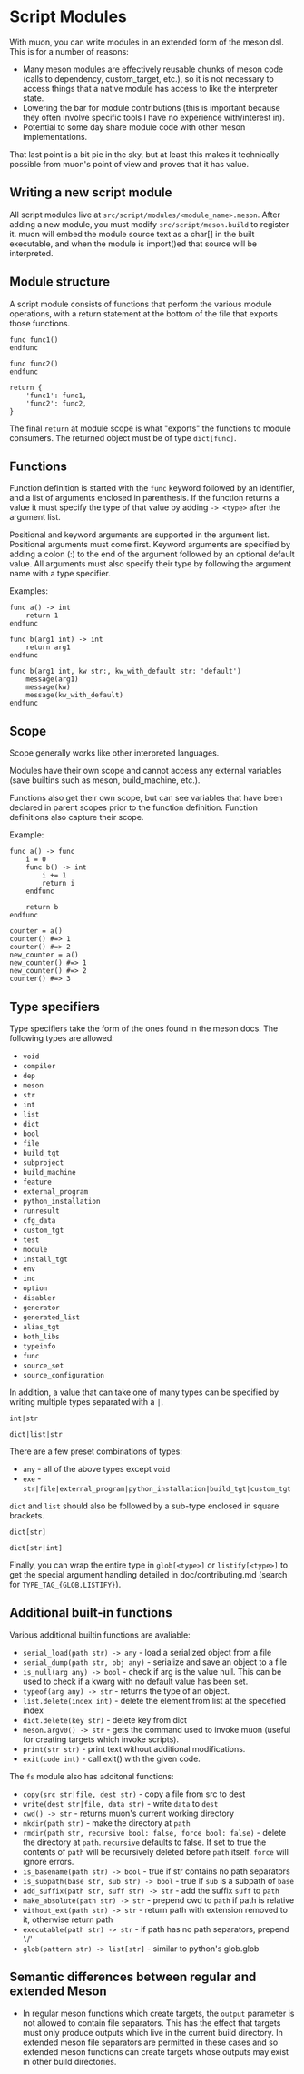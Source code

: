 <!--
SPDX-FileCopyrightText: Stone Tickle <lattis@mochiro.moe>
SPDX-License-Identifier: GPL-3.0-only
-->

# Script Modules

With muon, you can write modules in an extended form of the meson dsl.  This is
for a number of reasons:

- Many meson modules are effectively reusable chunks of meson code (calls to
  dependency, custom\_target, etc.), so it is not necessary to access things
  that a native module has access to like the interpreter state.
- Lowering the bar for module contributions (this is important because they
  often involve specific tools I have no experience with/interest in).
- Potential to some day share module code with other meson implementations.

That last point is a bit pie in the sky, but at least this makes it technically
possible from muon's point of view and proves that it has value.

## Writing a new script module

All script modules live at `src/script/modules/<module_name>.meson`.  After
adding a new module, you must modify `src/script/meson.build` to register it.
muon will embed the module source text as a char[] in the built executable, and
when the module is import()ed that source will be interpreted.

## Module structure

A script module consists of functions that perform the various module
operations, with a return statement at the bottom of the file that exports those
functions.

```
func func1()
endfunc

func func2()
endfunc

return {
    'func1': func1,
    'func2': func2,
}
```

The final `return` at module scope is what "exports" the functions to module
consumers.  The returned object must be of type `dict[func]`.

## Functions

Function definition is started with the `func` keyword followed by an
identifier, and a list of arguments enclosed in parenthesis.  If the function
returns a value it must specify the type of that value by adding `-> <type>`
after the argument list.

Positional and keyword arguments are supported in the argument list.  Positional
arguments must come first.  Keyword arguments are specified by adding a colon
(:) to the end of the argument followed by an optional default value.
All arguments must also specify their type by following the argument name with a
type specifier.

Examples:

```
func a() -> int
    return 1
endfunc

func b(arg1 int) -> int
    return arg1
endfunc

func b(arg1 int, kw str:, kw_with_default str: 'default')
    message(arg1)
    message(kw)
    message(kw_with_default)
endfunc
```

## Scope

Scope generally works like other interpreted languages.

Modules have their own scope and cannot access any external variables (save
builtins such as meson, build\_machine, etc.).

Functions also get their own scope, but can see variables that have been
declared in parent scopes prior to the function definition.  Function
definitions also capture their scope.

Example:

```
func a() -> func
    i = 0
    func b() -> int
        i += 1
        return i
    endfunc

    return b
endfunc

counter = a()
counter() #=> 1
counter() #=> 2
new_counter = a()
new_counter() #=> 1
new_counter() #=> 2
counter() #=> 3
```

## Type specifiers

Type specifiers take the form of the ones found in the meson docs.  The
following types are allowed:

- `void`
- `compiler`
- `dep`
- `meson`
- `str`
- `int`
- `list`
- `dict`
- `bool`
- `file`
- `build_tgt`
- `subproject`
- `build_machine`
- `feature`
- `external_program`
- `python_installation`
- `runresult`
- `cfg_data`
- `custom_tgt`
- `test`
- `module`
- `install_tgt`
- `env`
- `inc`
- `option`
- `disabler`
- `generator`
- `generated_list`
- `alias_tgt`
- `both_libs`
- `typeinfo`
- `func`
- `source_set`
- `source_configuration`

In addition, a value that can take one of many types can be specified by writing
multiple types separated with a `|`.

```
int|str

dict|list|str
```

There are a few preset combinations of types:

- `any` - all of the above types except `void`
- `exe` - `str|file|external_program|python_installation|build_tgt|custom_tgt`

`dict` and `list` should also be followed by a sub-type enclosed in square
brackets.

```
dict[str]

dict[str|int]
```

Finally, you can wrap the entire type in `glob[<type>]` or `listify[<type>]` to
get the special argument handling detailed in doc/contributing.md (search for
`TYPE_TAG_{GLOB,LISTIFY}`).

## Additional built-in functions

Various additional builtin functions are avaliable:

- `serial_load(path str) -> any` - load a serialized object from a file
- `serial_dump(path str, obj any)` - serialize and save an object to a file
- `is_null(arg any) -> bool` - check if arg is the value null.  This can be used
  to check if a kwarg with no default value has been set.
- `typeof(arg any) -> str` - returns the type of an object.
- `list.delete(index int)` - delete the element from list at the specefied index
- `dict.delete(key str)` - delete key from dict
- `meson.argv0() -> str` - gets the command used to invoke muon (useful for
  creating targets which invoke scripts).
- `print(str str)` - print text without additional modifications.
- `exit(code int)` - call exit() with the given code.

The `fs` module also has additonal functions:

- `copy(src str|file, dest str)` - copy a file from src to dest
- `write(dest str|file, data str)` - write `data` to `dest`
- `cwd() -> str` - returns muon's current working directory
- `mkdir(path str)` - make the directory at `path`
- `rmdir(path str, recursive bool: false, force bool: false)` - delete the
  directory at `path`. `recursive` defaults to false. If set to true the
  contents of `path` will be recursively deleted before `path` itself.  `force`
  will ignore errors.
- `is_basename(path str) -> bool` - true if str contains no path separators
- `is_subpath(base str, sub str) -> bool` - true if `sub` is a subpath of `base`
- `add_suffix(path str, suff str) -> str` - add the suffix `suff` to `path`
- `make_absolute(path str) -> str` - prepend cwd to `path` if path is relative
- `without_ext(path str) -> str` - return path with extension removed
  to it, otherwise return path
- `executable(path str) -> str` - if path has no path separators, prepend './'
- `glob(pattern str) -> list[str]` - similar to python's glob.glob


## Semantic differences between regular and extended Meson

- In regular meson functions which create targets, the `output` parameter is not
  allowed to contain file separators. This has the effect that targets must only
  produce outputs which live in the current build directory. In extended meson
  file separators are permitted in these cases and so extended meson functions
  can create targets whose outputs may exist in other build directories.
